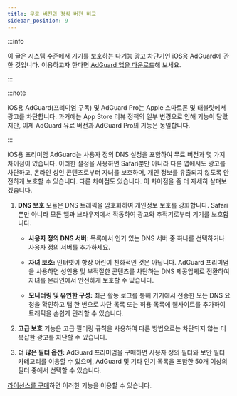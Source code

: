 ```yaml
---
title: 무료 버전과 정식 버전 비교
sidebar_position: 9
---
```


:::info

이 글은 시스템 수준에서 기기를 보호하는 다기능 광고 차단기인 iOS용 AdGuard에 관한 것입니다. 이용하고자 한다면 [AdGuard 앱을 다운로드](https://agrd.io/download-kb-adblock)해 보세요.

:::

:::note

iOS용 AdGuard(프리미엄 구독) 및 AdGuard Pro는 Apple 스마트폰 및 태블릿에서 광고를 차단합니다. 과거에는 App Store 리뷰 정책의 일부 변경으로 인해 기능이 달랐지만, 이제 AdGuard 유료 버전과 AdGuard Pro의 기능은 동일합니다.

:::

iOS용 프리미엄 AdGuard는 사용자 정의 DNS 설정을 포함하여 무료 버전과 몇 가지 차이점이 있습니다. 이러한 설정을 사용하면 Safari뿐만 아니라 다른 앱에서도 광고를 차단하고, 온라인 성인 콘텐츠로부터 자녀를 보호하며, 개인 정보를 유출되지 않도록 안전하게 보호할 수 있습니다. 다른 차이점도 있습니다. 이 차이점을 좀 더 자세히 살펴보겠습니다.

1. **DNS 보호** 모듈은 DNS 트래픽을 암호화하여 개인정보 보호를 강화합니다. Safari뿐만 아니라 모든 앱과 브라우저에서 작동하여 광고와 추적기로부터 기기를 보호합니다.

    - **사용자 정의 DNS 서버:** 목록에서 인기 있는 DNS 서버 중 하나를 선택하거나 사용자 정의 서버를 추가하세요.

    - **자녀 보호:** 인터넷이 항상 어린이 친화적인 것은 아닙니다. AdGuard 프리미엄을 사용하면 성인용 및 부적절한 콘텐츠를 차단하는 DNS 제공업체로 전환하여 자녀를 온라인에서 안전하게 보호할 수 있습니다.

    - **모니터링 및 유연한 구성:** 최근 활동 로그를 통해 기기에서 전송한 모든 DNS 요청을 확인하고 탭 한 번으로 차단 목록 또는 허용 목록에 웹사이트를 추가하여 트래픽을 손쉽게 관리할 수 있습니다.

2. **고급 보호** 기능은 고급 필터링 규칙을 사용하여 다른 방법으로는 차단되지 않는 더 복잡한 광고를 차단할 수 있습니다.

3. **더 많은 필터 옵션:** AdGuard 프리미엄을 구매하면 사용자 정의 필터와 보안 필터 카테고리를 이용할 수 있으며, AdGuard 및 기타 인기 목록을 포함한 50개 이상의 필터 중에서 선택할 수 있습니다.

[라이선스를 구매](https://adguard.com/license.html)하면 이러한 기능을 이용할 수 있습니다.
